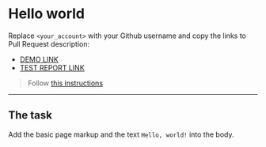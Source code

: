 # Hello world
Replace `<your_account>` with your Github username and copy the links to Pull Request description:
- [DEMO LINK](https://mtctxd.github.io/layout_hello-world/)
- [TEST REPORT LINK](https://mtctxd.github.io/layout_hello-world/report/html_report/)

> Follow [this instructions](https://mate-academy.github.io/layout_task-guideline/#how-to-solve-the-layout-tasks-on-github)
___

## The task
Add the basic page markup and the text `Hello, world!` into the body.
